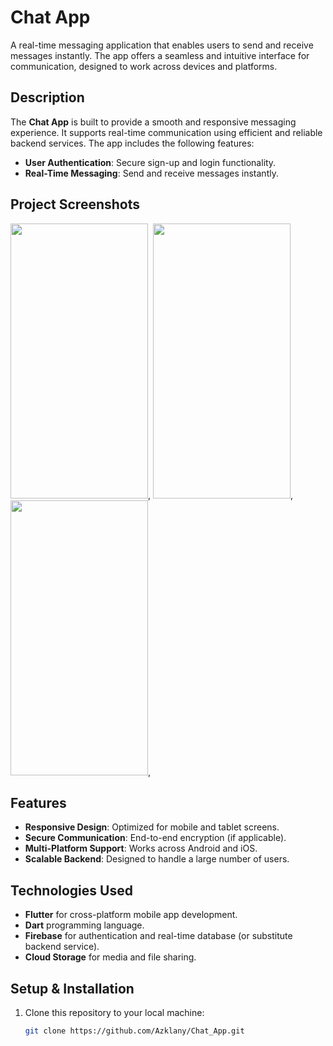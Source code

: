 # Chat App

A real-time messaging application that enables users to send and receive messages instantly. The app offers a seamless and intuitive interface for communication, designed to work across devices and platforms.


## Description

The **Chat App** is built to provide a smooth and responsive messaging experience. It supports real-time communication using efficient and reliable backend services. The app includes the following features:

- **User Authentication**: Secure sign-up and login functionality.
- **Real-Time Messaging**: Send and receive messages instantly.

## Project Screenshots

  <img src="https://github.com/user-attachments/assets/692fff54-7f74-48c2-838a-664f08fec1e3" width="220" height="440">,
  <img src="https://github.com/user-attachments/assets/39ea31b6-2dee-4726-9e8f-a937a887102b" width="220" height="440">,
  <img src="https://github.com/user-attachments/assets/b6d9fb5d-d073-4549-b3af-87b000153a03" width="220" height="440">,



## Features

- **Responsive Design**: Optimized for mobile and tablet screens.
- **Secure Communication**: End-to-end encryption (if applicable).
- **Multi-Platform Support**: Works across Android and iOS.
- **Scalable Backend**: Designed to handle a large number of users.

## Technologies Used

- **Flutter** for cross-platform mobile app development.
- **Dart** programming language.
- **Firebase** for authentication and real-time database (or substitute backend service).
- **Cloud Storage** for media and file sharing.

## Setup & Installation

1. Clone this repository to your local machine:
   ```bash
   git clone https://github.com/Azklany/Chat_App.git

